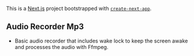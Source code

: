 This is a [Next.js](https://nextjs.org) project bootstrapped with [`create-next-app`](https://nextjs.org/docs/app/api-reference/cli/create-next-app).

## Audio Recorder Mp3

* Basic audio recorder that includes wake lock to keep the screen awake and processes the audio with Ffmpeg.